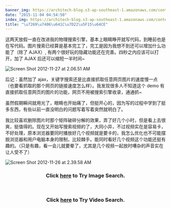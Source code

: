 ```yaml
---
banner_img: https://architech-blog.s3-ap-southeast-1.amazonaws.com/content/images/uploads/2012/11/Screen-Shot-2012-11-26-at-2.39.58-AM.png
date: "2015-11-04 04:54:50"
index_img: https://architech-blog.s3-ap-southeast-1.amazonaws.com/content/images/uploads/2012/11/Screen-Shot-2012-11-26-at-2.39.58-AM.png
title: "\u7269\u7406\u641C\u7D22\u5F15\u64CE"
---
```


这两天放假一直在改进我的物理搜索引擎，基本上眼睛睁开就写代码，到睡前也是在写代码。图片搜索已经算是基本完工了，完工是因为我想不到还可以增加什么功能了（除了 AJAX）, 有两个很好玩的隐藏功能还在完善。四秒之内应该可以打开，加了 AJAX 后还可以缩短一半时间~

![](https://architech-blog.s3-ap-southeast-1.amazonaws.com/content/images/uploads/2012/11/Screen-Shot-2012-11-27-at-2.06.51-AM-300x154.png "Screen Shot 2012-11-27 at 2.06.51 AM")

后记：虽然加了 ajax，关键字搜索还是比直接抓取任意网页图片的速度慢一点（也要看抓取的那个网页的链接速度怎么样）。我发现很多人不知道这个 demo 有直接抓取任意网页的图片的功能，网页不用被搜索引擎收录，通通抓~

虽然假期瞬间就用光了，眼睛也开始痛了，但挺开心的，因为写的过程中学到了挺多东西，有些以前一直没明白的问题写着写着突然就明白了。

我比较喜欢删除图片时那个矩阵破碎分解的效果，弄了好几个小时，但是看上去很爽，挺值得的。现在又开始写搜索视频的了，大同小异，不过视频实在是容易卡，不好处理，原本浏览器要同时播放好几个视频就是要卡的，我怎么优化也不可能摆脱浏览器和用户电脑本身的限制，比较棘手。能同时看好几个视频这个功能还挺有趣的。（只是有趣，看一会儿就要晕了，尤其是几个视频一起放时嘈杂的声音实在让人受不了）

![](https://architech-blog.s3-ap-southeast-1.amazonaws.com/content/images/uploads/2012/11/Screen-Shot-2012-11-26-at-2.39.58-AM-300x160.png "Screen Shot 2012-11-26 at 2.39.58 AM")

<center><p></p><h3>Click <a href="https://architech-blog.s3-ap-southeast-1.amazonaws.com/content/images/project/coolSearch/imageSearch" target="popup">here</a> to Try Image Search.</h3><p></p></center>
 <center><p></p><h3>Click <a href="https://architech-blog.s3-ap-southeast-1.amazonaws.com/content/images/project/coolSearch/videoSearch" target="popup">here</a> to Try Video Search.</h3><p></p></center>
